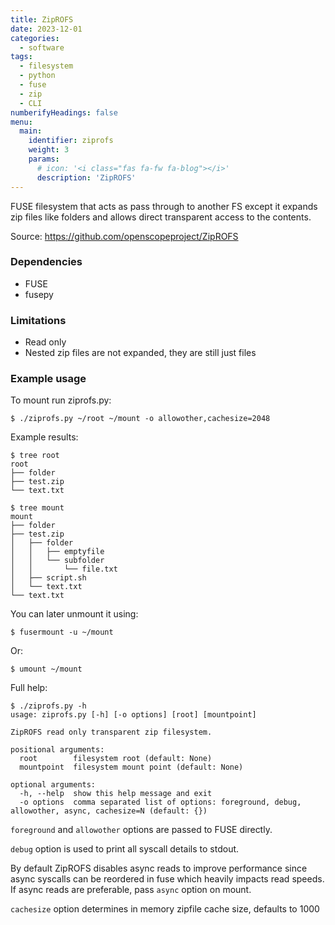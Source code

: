 ```yaml
---
title: ZipROFS
date: 2023-12-01
categories:
  - software
tags:
  - filesystem
  - python
  - fuse
  - zip
  - CLI
numberifyHeadings: false
menu:
  main:
    identifier: ziprofs
    weight: 3
    params:
      # icon: '<i class="fas fa-fw fa-blog"></i>'
      description: 'ZipROFS'
---
```


FUSE filesystem that acts as pass through to another FS except it
expands zip files like folders and allows direct transparent access to the contents.

<!--more-->

Source: https://github.com/openscopeproject/ZipROFS

### Dependencies
* FUSE
* fusepy

### Limitations
* Read only
* Nested zip files are not expanded, they are still just files

### Example usage
To mount run ziprofs.py:
```shell
$ ./ziprofs.py ~/root ~/mount -o allowother,cachesize=2048
```

Example results:
```shell
$ tree root
root
├── folder
├── test.zip
└── text.txt

$ tree mount
mount
├── folder
├── test.zip
│   ├── folder
│   │   ├── emptyfile
│   │   └── subfolder
│   │       └── file.txt
│   ├── script.sh
│   └── text.txt
└── text.txt
```

You can later unmount it using:
```shell
$ fusermount -u ~/mount
```

Or:
```shell
$ umount ~/mount
```

Full help:
```shell
$ ./ziprofs.py -h
usage: ziprofs.py [-h] [-o options] [root] [mountpoint]

ZipROFS read only transparent zip filesystem.

positional arguments:
  root        filesystem root (default: None)
  mountpoint  filesystem mount point (default: None)

optional arguments:
  -h, --help  show this help message and exit
  -o options  comma separated list of options: foreground, debug, allowother, async, cachesize=N (default: {})
```

`foreground` and `allowother` options are passed to FUSE directly.

`debug` option is used to print all syscall details to stdout.

By default ZipROFS disables async reads to improve performance since async syscalls can
be reordered in fuse which heavily impacts read speeds.
If async reads are preferable, pass `async` option on mount.

`cachesize` option determines in memory zipfile cache size, defaults to 1000